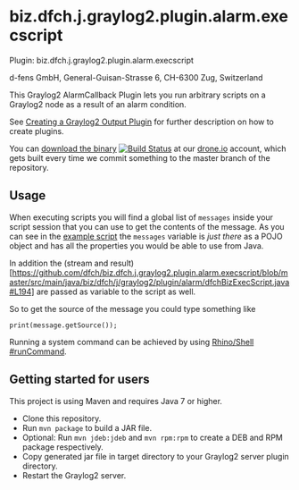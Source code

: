 biz.dfch.j.graylog2.plugin.alarm.execscript
============================================

Plugin: biz.dfch.j.graylog2.plugin.alarm.execscript

d-fens GmbH, General-Guisan-Strasse 6, CH-6300 Zug, Switzerland

This Graylog2 AlarmCallback Plugin lets you run arbitrary scripts on a Graylog2 node as a result of an alarm condition.

See [Creating a Graylog2 Output Plugin](http://d-fens.ch/2015/01/07/howto-creating-a-graylog2-output-plugin/) for further description on how to create plugins.

You can [download the binary](https://drone.io/github.com/dfch/biz.dfch.j.graylog2.plugin.alarm.execscript/files) [![Build Status](https://drone.io/github.com/dfch/biz.dfch.j.graylog2.plugin.alarm.execscript/status.png)](https://drone.io/github.com/dfch/biz.dfch.j.graylog2.plugin.alarm.execscript/latest) at our [drone.io](https://drone.io/github.com/dfch) account, which gets built every time we commit something to the master branch of the repository.

Usage
-----

When executing scripts you will find a global list of `messages` inside your script session that you can use to get the contents of the message. As you can see in the [example script](https://github.com/dfch/biz.dfch.j.graylog2.plugin.alarm.execscript/blob/master/src/main/resources/graylog2-plugin.properties) the `messages` variable is *just there* as a POJO object and has all the properties you would be able to use from Java.

In addition the (stream and result)[https://github.com/dfch/biz.dfch.j.graylog2.plugin.alarm.execscript/blob/master/src/main/java/biz/dfch/j/graylog2/plugin/alarm/dfchBizExecScript.java#L194] are passed as variable to the script as well.

So to get the source of the message you could type something like

    print(message.getSource());

Running a system command can be achieved by using [Rhino/Shell #runCommand](https://developer.mozilla.org/en-US/docs/Mozilla/Projects/Rhino/Shell#runCommand).


Getting started for users
-------------------------

This project is using Maven and requires Java 7 or higher.

* Clone this repository.
* Run `mvn package` to build a JAR file.
* Optional: Run `mvn jdeb:jdeb` and `mvn rpm:rpm` to create a DEB and RPM package respectively.
* Copy generated jar file in target directory to your Graylog2 server plugin directory.
* Restart the Graylog2 server.
